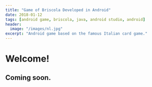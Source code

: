 ```yaml
---
title: "Game of Briscola Developed in Android"
date: 2018-01-12
tags: [android game, briscola, java, android studio, android]
header:
  image: "/images/nl.jpg"
excerpt: "Android game based on the famous Italian card game."
---
```


# Welcome!

## Coming soon.